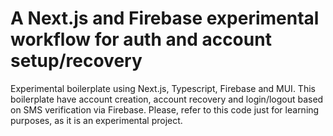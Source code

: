 # A Next.js and Firebase experimental workflow for auth and account setup/recovery

Experimental boilerplate using Next.js, Typescript, Firebase and MUI. This boilerplate have account creation, account recovery and login/logout based on SMS verification via Firebase. Please, refer to this code just for learning purposes, as it is an experimental project.
